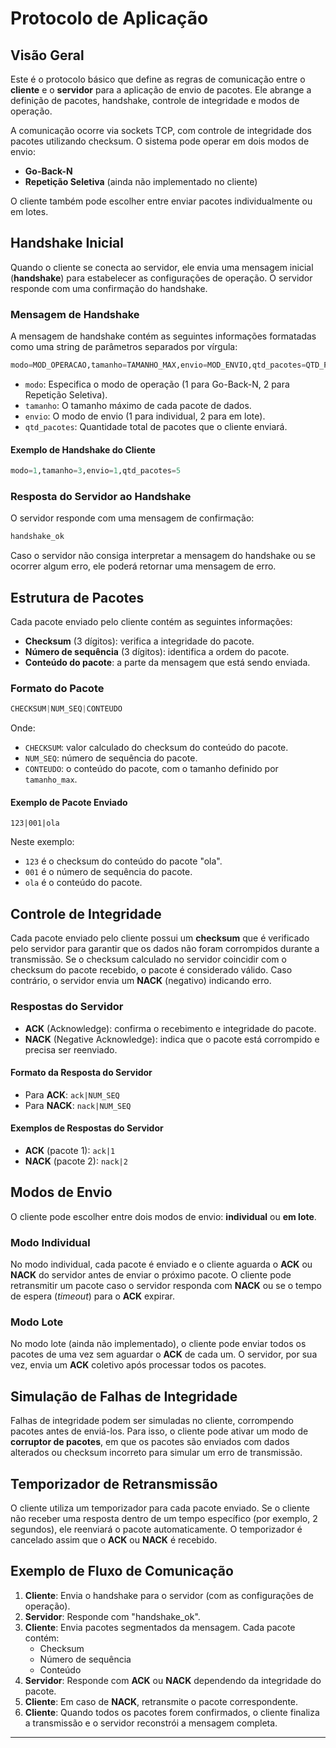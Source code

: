 # Protocolo de Aplicação

## Visão Geral

Este é o protocolo básico que define as regras de comunicação entre o **cliente** e o **servidor** para a aplicação de envio de pacotes. Ele abrange a definição de pacotes, handshake, controle de integridade e modos de operação.

A comunicação ocorre via sockets TCP, com controle de integridade dos pacotes utilizando checksum. O sistema pode operar em dois modos de envio:

- **Go-Back-N**
- **Repetição Seletiva** (ainda não implementado no cliente)

O cliente também pode escolher entre enviar pacotes individualmente ou em lotes.

## Handshake Inicial

Quando o cliente se conecta ao servidor, ele envia uma mensagem inicial (**handshake**) para estabelecer as configurações de operação. O servidor responde com uma confirmação do handshake.

### Mensagem de Handshake

A mensagem de handshake contém as seguintes informações formatadas como uma string de parâmetros separados por vírgula:

```python
modo=MOD_OPERACAO,tamanho=TAMANHO_MAX,envio=MOD_ENVIO,qtd_pacotes=QTD_PACOTES
```

- `modo`: Especifica o modo de operação (1 para Go-Back-N, 2 para Repetição Seletiva).
- `tamanho`: O tamanho máximo de cada pacote de dados.
- `envio`: O modo de envio (1 para individual, 2 para em lote).
- `qtd_pacotes`: Quantidade total de pacotes que o cliente enviará.

#### Exemplo de Handshake do Cliente

```python
modo=1,tamanho=3,envio=1,qtd_pacotes=5
```

### Resposta do Servidor ao Handshake

O servidor responde com uma mensagem de confirmação:

```python
handshake_ok
```

Caso o servidor não consiga interpretar a mensagem do handshake ou se ocorrer algum erro, ele poderá retornar uma mensagem de erro.

## Estrutura de Pacotes

Cada pacote enviado pelo cliente contém as seguintes informações:

- **Checksum** (3 dígitos): verifica a integridade do pacote.
- **Número de sequência** (3 dígitos): identifica a ordem do pacote.
- **Conteúdo do pacote**: a parte da mensagem que está sendo enviada.

### Formato do Pacote

```python
CHECKSUM|NUM_SEQ|CONTEUDO
```

Onde:

- `CHECKSUM`: valor calculado do checksum do conteúdo do pacote.
- `NUM_SEQ`: número de sequência do pacote.
- `CONTEUDO`: o conteúdo do pacote, com o tamanho definido por `tamanho_max`.

#### Exemplo de Pacote Enviado

```
123|001|ola
```

Neste exemplo:

- `123` é o checksum do conteúdo do pacote "ola".
- `001` é o número de sequência do pacote.
- `ola` é o conteúdo do pacote.

## Controle de Integridade

Cada pacote enviado pelo cliente possui um **checksum** que é verificado pelo servidor para garantir que os dados não foram corrompidos durante a transmissão. Se o checksum calculado no servidor coincidir com o checksum do pacote recebido, o pacote é considerado válido. Caso contrário, o servidor envia um **NACK** (negativo) indicando erro.

### Respostas do Servidor

- **ACK** (Acknowledge): confirma o recebimento e integridade do pacote.
- **NACK** (Negative Acknowledge): indica que o pacote está corrompido e precisa ser reenviado.

#### Formato da Resposta do Servidor

- Para **ACK**: `ack|NUM_SEQ`
- Para **NACK**: `nack|NUM_SEQ`

#### Exemplos de Respostas do Servidor

- **ACK** (pacote 1): `ack|1`
- **NACK** (pacote 2): `nack|2`

## Modos de Envio

O cliente pode escolher entre dois modos de envio: **individual** ou **em lote**.

### Modo Individual

No modo individual, cada pacote é enviado e o cliente aguarda o **ACK** ou **NACK** do servidor antes de enviar o próximo pacote. O cliente pode retransmitir um pacote caso o servidor responda com **NACK** ou se o tempo de espera (*timeout*) para o **ACK** expirar.

### Modo Lote

No modo lote (ainda não implementado), o cliente pode enviar todos os pacotes de uma vez sem aguardar o **ACK** de cada um. O servidor, por sua vez, envia um **ACK** coletivo após processar todos os pacotes.

## Simulação de Falhas de Integridade

Falhas de integridade podem ser simuladas no cliente, corrompendo pacotes antes de enviá-los. Para isso, o cliente pode ativar um modo de **corruptor de pacotes**, em que os pacotes são enviados com dados alterados ou checksum incorreto para simular um erro de transmissão.

## Temporizador de Retransmissão

O cliente utiliza um temporizador para cada pacote enviado. Se o cliente não receber uma resposta dentro de um tempo específico (por exemplo, 2 segundos), ele reenviará o pacote automaticamente. O temporizador é cancelado assim que o **ACK** ou **NACK** é recebido.

## Exemplo de Fluxo de Comunicação

1. **Cliente**: Envia o handshake para o servidor (com as configurações de operação).
2. **Servidor**: Responde com "handshake_ok".
3. **Cliente**: Envia pacotes segmentados da mensagem. Cada pacote contém:
   - Checksum
   - Número de sequência
   - Conteúdo
4. **Servidor**: Responde com **ACK** ou **NACK** dependendo da integridade do pacote.
5. **Cliente**: Em caso de **NACK**, retransmite o pacote correspondente.
6. **Cliente**: Quando todos os pacotes forem confirmados, o cliente finaliza a transmissão e o servidor reconstrói a mensagem completa.

---
